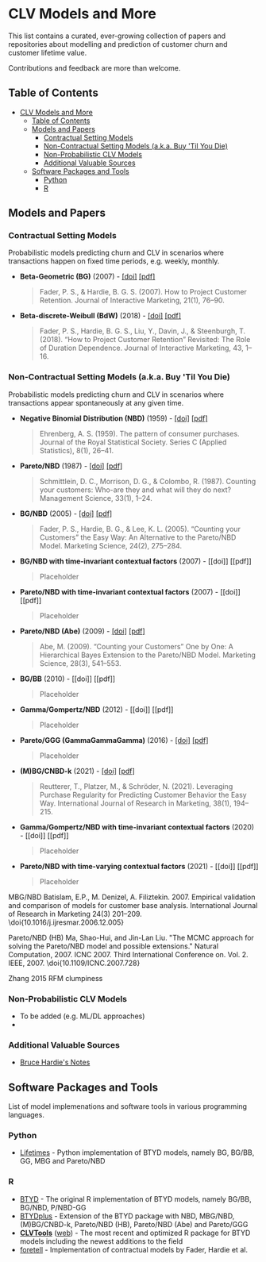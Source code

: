 # CLV Models and More

This list contains a curated, ever-growing collection of papers and repositories about modelling and prediction of customer churn and customer lifetime value.

Contributions and feedback are more than welcome.

## Table of Contents
- [CLV Models and More](#clv-models-and-more)
  - [Table of Contents](#table-of-contents)
  - [Models and Papers](#models-and-papers)
    - [Contractual Setting Models](#contractual-setting-models)
    - [Non-Contractual Setting Models (a.k.a. Buy 'Til You Die)](#non-contractual-setting-models-aka-buy-til-you-die)
    - [Non-Probabilistic CLV Models](#non-probabilistic-clv-models)
    - [Additional Valuable Sources](#additional-valuable-sources)
  - [Software Packages and Tools](#software-packages-and-tools)
    - [Python](#python)
    - [R](#r)

## Models and Papers

### Contractual Setting Models

Probabilistic models predicting churn and CLV in scenarios where transactions happen on fixed time periods, e.g. weekly, monthly.

  * **Beta-Geometric (BG)** (2007) - [[doi]](https://doi.org/10.1002/dir.20074) [[pdf]](https://faculty.wharton.upenn.edu/wp-content/uploads/2012/04/Fader_hardie_jim_07.pdf)
    > Fader, P. S., &amp; Hardie, B. G. S. (2007). How to Project Customer Retention. Journal of Interactive Marketing, 21(1), 76–90.

  * **Beta-discrete-Weibull (BdW)** (2018) - [[doi]](https://doi.org/10.1016/j.intmar.2018.01.002) [[pdf]](https://journals.sagepub.com/doi/pdf/10.1016/j.intmar.2018.01.002)
    > Fader, P. S., Hardie, B. G. S., Liu, Y., Davin, J., &amp; Steenburgh, T. (2018). “How to Project Customer Retention” Revisited: The Role of Duration Dependence. Journal of Interactive Marketing, 43, 1–16.


### Non-Contractual Setting Models (a.k.a. Buy 'Til You Die)

Probabilistic models predicting churn and CLV in scenarios where transactions appear spontaneously at any given time.

  * **Negative Binomial Distribution (NBD)** (1959) - [[doi]](https://doi.org/10.2307/2985810) [[pdf]](https://www.jstor.org/stable/pdf/2985810.pdf) 
    > Ehrenberg, A. S. (1959). The pattern of consumer purchases. Journal of the Royal Statistical Society. Series C (Applied Statistics), 8(1), 26–41.

  * **Pareto/NBD** (1987) - [[doi]](https://doi.org/10.1287/mnsc.33.1.1) [[pdf]](https://www.jstor.org/stable/pdf/2631608.pdf)
    > Schmittlein, D. C., Morrison, D. G., &amp; Colombo, R. (1987). Counting your customers: Who-are they and what will they do next? Management Science, 33(1), 1–24.

  * **BG/NBD** (2005) - [[doi]](https://doi.org/10.1287/mksc.1040.0098) [[pdf]](http://brucehardie.com/papers/018/fader_et_al_mksc_05.pdf) 
    > Fader, P. S., Hardie, B. G., &amp; Lee, K. L. (2005). “Counting your Customers” the Easy Way: An Alternative to the Pareto/NBD Model. Marketing Science, 24(2), 275–284.

  * **BG/NBD with time-invariant contextual factors** (2007) - [[doi]] [[pdf]]
    > Placeholder

  * **Pareto/NBD with time-invariant contextual factors** (2007) - [[doi]] [[pdf]]
    > Placeholder

  * **Pareto/NBD (Abe)** (2009) - [[doi]](https://doi.org/10.1287/mksc.1090.0502) [[pdf]](http://www.cirje.e.u-tokyo.ac.jp/research/dp/2008/2008cf537.pdf)
    > Abe, M. (2009). “Counting your Customers” One by One: A Hierarchical Bayes Extension to the Pareto/NBD Model. Marketing Science, 28(3), 541–553.

  * **BG/BB** (2010) - [[doi]] [[pdf]] 
    > Placeholder

  * **Gamma/Gompertz/NBD** (2012) - [[doi]] [[pdf]]    
    > Placeholder

  * **Pareto/GGG (GammaGammaGamma)** (2016) -  [[doi]](https://doi.org/10.1287/mksc.2015.0963) [[pdf]](http://www.reutterer.com/papers/platzer&reutterer_pareto-ggg_2016.pdf) 
    > Placeholder

  * **(M)BG/CNBD-k** (2021) - [[doi]](https://doi.org/10.1016/j.ijresmar.2020.09.002) [[pdf]](http://www.reutterer.com/papers/reutterer&platzer&schroeder_2021.pdf)
    > Reutterer, T., Platzer, M., &amp; Schröder, N. (2021). Leveraging Purchase Regularity for Predicting Customer Behavior the Easy Way. International Journal of Research in Marketing, 38(1), 194–215.  

  * **Gamma/Gompertz/NBD with time-invariant contextual factors** (2020) - [[doi]] [[pdf]]    
    > Placeholder

  * **Pareto/NBD with time-varying contextual factors** (2021) - [[doi]] [[pdf]]
    > Placeholder


MBG/NBD Batislam, E.P., M. Denizel, A. Filiztekin. 2007. Empirical validation and comparison of models for customer base analysis. International Journal of Research in Marketing 24(3) 201–209. \doi{10.1016/j.ijresmar.2006.12.005}

Pareto/NBD (HB) Ma, Shao-Hui, and Jin-Lan Liu. "The MCMC approach for solving the Pareto/NBD model and possible extensions." Natural Computation, 2007. ICNC 2007. Third International Conference on. Vol. 2. IEEE, 2007. \doi{10.1109/ICNC.2007.728}

Zhang 2015 RFM clumpiness


### Non-Probabilistic CLV Models

  * To be added (e.g. ML/DL approaches)
  * 

### Additional Valuable Sources

  * [Bruce Hardie's Notes](http://brucehardie.com/notes/)

## Software Packages and Tools

List of model implemenations and software tools in various programming languages.

### Python

  * [Lifetimes](https://github.com/CamDavidsonPilon/lifetimes) - Python implementation of BTYD models, namely BG, BG/BB, GG, MBG and Pareto/NBD

### R

  * [BTYD](https://github.com/ghuiber/BTYD) - The original R implementation of BTYD models, namely BG/BB, BG/NBD, P/NBD-GG
  * [BTYDplus](https://github.com/mplatzer/BTYDplus) - Extension of the BTYD package with NBD, MBG/NBD, (M)BG/CNBD-k, Pareto/NBD (HB), Pareto/NBD (Abe) and Pareto/GGG
  * [**CLVTools**](https://github.com/bachmannpatrick/CLVTools) ([web](https://www.clvtools.com)) - The most recent and optimized R package for BTYD models including the newest additions to the field
  * [foretell](https://github.com/sriharitn/foretell) - Implementation of contractual models by Fader, Hardie et al.

